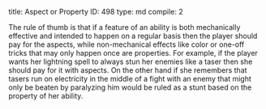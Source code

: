 title:          Aspect or Property
ID:             498
type:           md
compile:        2


The rule of thumb is that if a feature of an ability is both mechanically effective and intended to happen on a regular basis then the player should pay for the aspects, while non-mechanical effects like color or one-off tricks that may only happen once are properties. For example, if the player wants her lightning spell to always stun her enemies like a taser then she should pay for it with aspects. On the other hand if she remembers that tasers run on electricity in the middle of a fight with an enemy that might only be beaten by paralyzing him would be ruled as a stunt based on the property of her ability.
